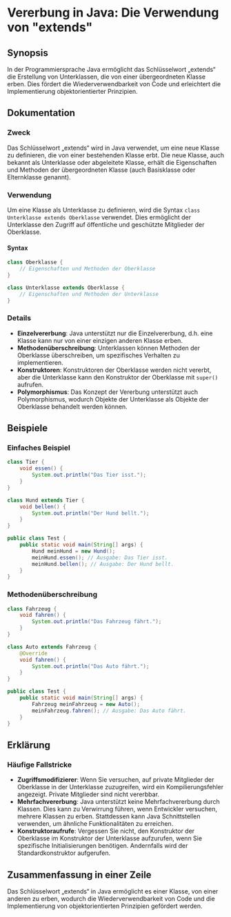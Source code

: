 <!--
Meta Description: # Vererbung in Java: Die Verwendung von "extends" ## Synopsis In der Programmiersprache Java ermöglicht das Schlüsselwort „extends“ die Erstellung von...
Meta Keywords: der, die, oberklasse, java, klasse
-->

# Vererbung in Java: Die Verwendung von "extends"

## Synopsis
In der Programmiersprache Java ermöglicht das Schlüsselwort „extends“ die Erstellung von Unterklassen, die von einer übergeordneten Klasse erben. Dies fördert die Wiederverwendbarkeit von Code und erleichtert die Implementierung objektorientierter Prinzipien.

## Dokumentation
### Zweck
Das Schlüsselwort „extends“ wird in Java verwendet, um eine neue Klasse zu definieren, die von einer bestehenden Klasse erbt. Die neue Klasse, auch bekannt als Unterklasse oder abgeleitete Klasse, erhält die Eigenschaften und Methoden der übergeordneten Klasse (auch Basisklasse oder Elternklasse genannt).

### Verwendung
Um eine Klasse als Unterklasse zu definieren, wird die Syntax `class Unterklasse extends Oberklasse` verwendet. Dies ermöglicht der Unterklasse den Zugriff auf öffentliche und geschützte Mitglieder der Oberklasse.

#### Syntax
```java
class Oberklasse {
    // Eigenschaften und Methoden der Oberklasse
}

class Unterklasse extends Oberklasse {
    // Eigenschaften und Methoden der Unterklasse
}
```

### Details
- **Einzelvererbung**: Java unterstützt nur die Einzelvererbung, d.h. eine Klasse kann nur von einer einzigen anderen Klasse erben.
- **Methodenüberschreibung**: Unterklassen können Methoden der Oberklasse überschreiben, um spezifisches Verhalten zu implementieren.
- **Konstruktoren**: Konstruktoren der Oberklasse werden nicht vererbt, aber die Unterklasse kann den Konstruktor der Oberklasse mit `super()` aufrufen.
- **Polymorphismus**: Das Konzept der Vererbung unterstützt auch Polymorphismus, wodurch Objekte der Unterklasse als Objekte der Oberklasse behandelt werden können.

## Beispiele
### Einfaches Beispiel
```java
class Tier {
    void essen() {
        System.out.println("Das Tier isst.");
    }
}

class Hund extends Tier {
    void bellen() {
        System.out.println("Der Hund bellt.");
    }
}

public class Test {
    public static void main(String[] args) {
        Hund meinHund = new Hund();
        meinHund.essen(); // Ausgabe: Das Tier isst.
        meinHund.bellen(); // Ausgabe: Der Hund bellt.
    }
}
```

### Methodenüberschreibung
```java
class Fahrzeug {
    void fahren() {
        System.out.println("Das Fahrzeug fährt.");
    }
}

class Auto extends Fahrzeug {
    @Override
    void fahren() {
        System.out.println("Das Auto fährt.");
    }
}

public class Test {
    public static void main(String[] args) {
        Fahrzeug meinFahrzeug = new Auto();
        meinFahrzeug.fahren(); // Ausgabe: Das Auto fährt.
    }
}
```

## Erklärung
### Häufige Fallstricke
- **Zugriffsmodifizierer**: Wenn Sie versuchen, auf private Mitglieder der Oberklasse in der Unterklasse zuzugreifen, wird ein Kompilierungsfehler angezeigt. Private Mitglieder sind nicht vererbbar.
- **Mehrfachvererbung**: Java unterstützt keine Mehrfachvererbung durch Klassen. Dies kann zu Verwirrung führen, wenn Entwickler versuchen, mehrere Klassen zu erben. Stattdessen kann Java Schnittstellen verwenden, um ähnliche Funktionalitäten zu erreichen.
- **Konstruktoraufrufe**: Vergessen Sie nicht, den Konstruktor der Oberklasse im Konstruktor der Unterklasse aufzurufen, wenn Sie spezifische Initialisierungen benötigen. Andernfalls wird der Standardkonstruktor aufgerufen.

## Zusammenfassung in einer Zeile
Das Schlüsselwort „extends“ in Java ermöglicht es einer Klasse, von einer anderen zu erben, wodurch die Wiederverwendbarkeit von Code und die Implementierung von objektorientierten Prinzipien gefördert werden.